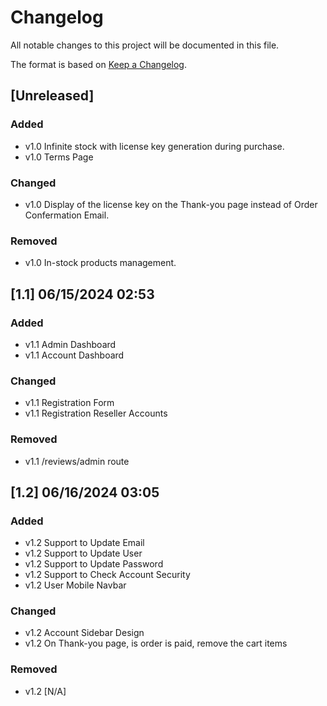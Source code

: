 # Changelog

All notable changes to this project will be documented in this file.

The format is based on [Keep a Changelog](https://keepachangelog.com/en/1.0.0/).

## [Unreleased]

### Added
- v1.0 Infinite stock with license key generation during purchase.
- v1.0 Terms Page

### Changed
- v1.0 Display of the license key on the Thank-you page instead of Order Confermation Email.

### Removed
- v1.0 In-stock products management.

## [1.1] 06/15/2024 02:53

### Added
- v1.1 Admin Dashboard
- v1.1 Account Dashboard

### Changed
- v1.1 Registration Form
- v1.1 Registration Reseller Accounts

### Removed
- v1.1 /reviews/admin route

## [1.2] 06/16/2024 03:05

### Added
- v1.2 Support to Update Email
- v1.2 Support to Update User
- v1.2 Support to Update Password
- v1.2 Support to Check Account Security
- v1.2 User Mobile Navbar

### Changed
- v1.2 Account Sidebar Design
- v1.2 On Thank-you page, is order is paid, remove the cart items

### Removed
- v1.2 [N/A]